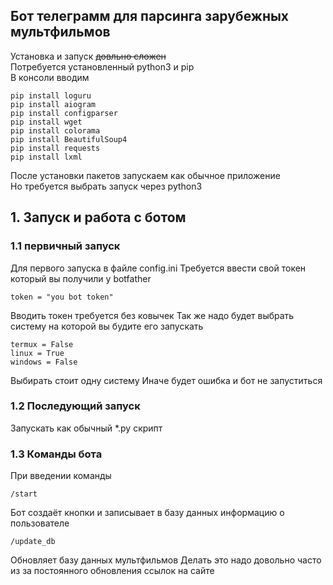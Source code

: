 ## Бот телеграмм для парсинга зарубежных мультфильмов
Установка и запуск ~~довльно сложен~~<br>
Потребуется установленный python3 и pip<br>
В консоли вводим
```no-highlight
pip install loguru
pip install aiogram
pip install configparser
pip install wget
pip install colorama
pip install BeautifulSoup4
pip install requests
pip install lxml
```
После установки пакетов запускаем как обычное приложение<br>
Но требуется выбрать запуск через python3

## 1. Запуск и работа с ботом 

### 1.1 первичный запуск
Для первого запуска в файле config.ini
Требуется ввести свой токен который вы получили у botfather
```no-highlight
token = "you bot token"
```
Вводить токен требуется без ковычек 
Так же надо будет выбрать систему на которой вы будите его запускать
```no-highliht
termux = False
linux = True
windows = False
```
Выбирать стоит одну систему
Иначе будет ошибка и бот не запуститься

### 1.2 Последующий запуск
Запускать как обычный *.py скрипт

### 1.3 Команды бота
При введении команды
```no-highlight
/start
```
Бот создаёт кнопки и записывает в базу данных информацию о пользователе
```no-highlight
/update_db
```
Обновляет базу данных мультфильмов
Делать это надо довольно часто из за постоянного обновления ссылок на сайте
